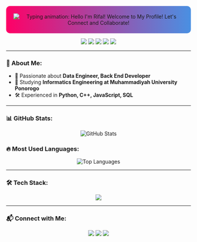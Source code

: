 

<div align="center" style="background: linear-gradient(90deg, #f06, #4a90e2); padding: 20px; border-radius: 10px;">
  <img 
    src="https://readme-typing-svg.herokuapp.com?font=Righteous&size=35&duration=5000&pause=500&center=true&vCenter=true&width=600&height=80&lines=Hello+I'm+Rifal!+%F0%9F%91%8B;Welcome+to+My+Profile!;Let's+Connect+and+Collaborate!" 
    alt="Typing animation: Hello I'm Rifal! Welcome to My Profile! Let's Connect and Collaborate!"
  />
</div>


<p align="center">
  <img src="https://img.shields.io/badge/Coding-0A66C2?style=for-the-badge&logo=codecrafters&logoColor=white" />
  <img src="https://img.shields.io/badge/Watching%20Anime-FF9E0F?style=for-the-badge&logo=Crunchyroll&logoColor=white" />
  <img src="https://img.shields.io/badge/Playing%20Games-9146FF?style=for-the-badge&logo=steam&logoColor=white" />
  <img src="https://img.shields.io/badge/Listening%20to%20Music-1DB954?style=for-the-badge&logo=spotify&logoColor=white" />
  <img src="https://img.shields.io/badge/Keep%20Learning-FFD700?style=for-the-badge&logo=bookstack&logoColor=black" />
</p>

---

### 🌟 About Me:  
- 🎯 Passionate about **Data Engineer, Back End Developer**  
- 📖 Studying **Informatics Engineering at Muhammadiyah University Ponorogo**  
- 🛠️ Experienced in **Python, C++, JavaScript, SQL**  

---

### 📊 GitHub Stats:
<p align="center">
  <img src="https://github-readme-stats-wheat-ten-97.vercel.app/api?username=lleenx&show_icons=true&theme=nightowl" alt="GitHub Stats" />
</p>

### 🔥 Most Used Languages:
<p align="center">
  <img src="https://github-readme-stats-wheat-ten-97.vercel.app/api/top-langs/?username=lleenx&layout=compact&theme=nightowl" alt="Top Languages" />
</p>

---

### 🛠️ Tech Stack:
<p align="center">
  <img src="https://skillicons.dev/icons?i=python,tensorflow,html,css,js,bootstrap,php,mysql,c" />
</p>

---

### 📬 Connect with Me:
<p align="center">
  <a href="https://linkedin.com/in/rifalariya"><img src="https://img.shields.io/badge/LinkedIn-blue?style=for-the-badge&logo=linkedin&logoColor=white" /></a>
  <a href="mailto:rifalariya13@gmail.com"><img src="https://img.shields.io/badge/Email-red?style=for-the-badge&logo=gmail&logoColor=white" /></a>
  <a href="https://github.com/lleenx"><img src="https://img.shields.io/badge/GitHub-black?style=for-the-badge&logo=github&logoColor=white" /></a>
</p>
